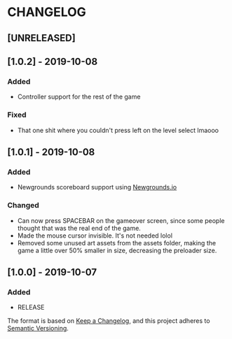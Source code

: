 # CHANGELOG
## [UNRELEASED]

## [1.0.2] - 2019-10-08
### Added
- Controller support for the rest of the game
### Fixed
- That one shit where you couldn't press left on the level select lmaooo


## [1.0.1] - 2019-10-08
### Added
- Newgrounds scoreboard support using [Newgrounds.io](https://www.newgrounds.io)
### Changed
- Can now press SPACEBAR on the gameover screen, since some people thought that was the real end of the game.
- Made the mouse cursor invisible. It's not needed lolol
- Removed some unused art assets from the assets folder, making the game a little over 50% smaller in size, decreasing the preloader size.

## [1.0.0] - 2019-10-07
### Added
- RELEASE

The format is based on [Keep a Changelog](https://keepachangelog.com/en/1.0.0/),
and this project adheres to [Semantic Versioning](https://semver.org/spec/v2.0.0.html).
